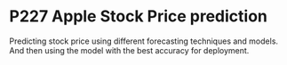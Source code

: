 # P227 Apple Stock Price prediction

Predicting stock price using different forecasting techniques and models.
And then using the model with the best accuracy for deployment.
